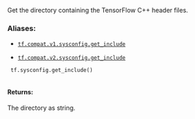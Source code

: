 Get the directory containing the TensorFlow C++ header files.



### Aliases:

- [ `tf.compat.v1.sysconfig.get_include` ](/api_docs/python/tf/sysconfig/get_include)

- [ `tf.compat.v2.sysconfig.get_include` ](/api_docs/python/tf/sysconfig/get_include)



```
 tf.sysconfig.get_include()
 
```



#### Returns:
The directory as string.

